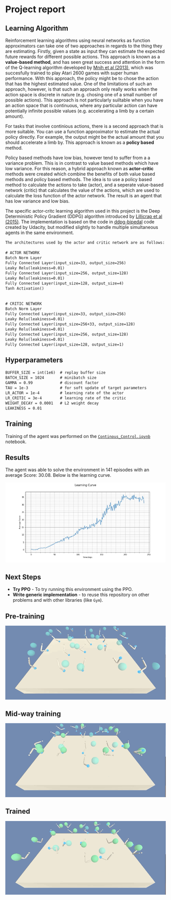 # Project report

## Learning Algorithm

Reinforcement learning algorithms using neural networks as function approximators can take one of two approaches in regards to the thing they are estimating. Firstly, given a state as input they can estimate the expected future rewards for different possible actions. This approach is known as a **value-based method**, and has seen great success and attention in the form of the Q-learning algorithm developed by [Mnih et al (2013)](https://arxiv.org/pdf/1312.5602v1.pdf), which was succesfully trained to play Atari 2600 games with super human performance. With this approach, the policy might be to chose the action that has the highest estimated value. One of the limitations of such an approach, however, is that such an approach only really works when the action space is discrete in nature (e.g. chosing one of a small number of possible actions). This approach is not particularly suiltable when you have an action space that is continuous, where any particular action can have potentially infinite possible values (e.g. accelerating a limb by a certain amount).

For tasks that involve continious actions, there is a second approach that is more suitable. You can use a function approximator to estimate the actual policy directly. For example, the output might be the actual amount that you should accelerate a limb by. This approach is known as a **policy based** method.

Policy based methods have low bias, however tend to suffer from a a variance problem. This is in contrast to value based methods which have low variance. For this reason, a hybrid approach known as **actor-critic** methods were created which combine the benefits of both value based methods and policy based methods. The idea is to use a policy based method to calculate the actions to take (actor), and a seperate value-based network (critic) that calculates the value of the actions, which are used to calculate the loss function of the actor network. The result is an agent that has low variance and low bias.

The specific actor-critc learning algorithm used in this project is the Deep Deterministic Policy Gradient (DDPG) algorithm introduced by [Lillicrap et al (2015)](https://arxiv.org/abs/1509.02971). The implementation is based on the code in [ddpg-bipedal](https://github.com/udacity/deep-reinforcement-learning/tree/master/ddpg-bipedal) code created by Udacity, but modified slightly to handle multiple simultaneous agents in the same environment.


```
The architectures used by the actor and critic network are as follows:

# ACTOR NETWORK
Batch Norm Layer
Fully Connected Layer(input_size=33, output_size=256)
Leaky Relu(leakiness=0.01)
Fully Connected Layer(input_size=256, output_size=128)
Leaky Relu(leakiness=0.01)
Fully Connected Layer(input_size=128, output_size=4)
Tanh Activation()


# CRITIC NETWORK
Batch Norm Layer
Fully Connected Layer(input_size=33, output_size=256)
Leaky Relu(leakiness=0.01)
Fully Connected Layer(input_size=256+33, output_size=128)
Leaky Relu(leakiness=0.01)
Fully Connected Layer(input_size=256, output_size=128)
Leaky Relu(leakiness=0.01)
Fully Connected Layer(input_size=128, output_size=1)
```
## Hyperparameters

```
BUFFER_SIZE = int(1e6)  # replay buffer size
BATCH_SIZE = 1024       # minibatch size
GAMMA = 0.99            # discount factor
TAU = 1e-3              # for soft update of target parameters
LR_ACTOR = 1e-4         # learning rate of the actor
LR_CRITIC = 3e-4        # learning rate of the critic
WEIGHT_DECAY = 0.0001   # L2 weight decay
LEAKINESS = 0.01
```
## Training

Training of the agent was performed on the [`Continous_Control.ipynb`](Continous_Control.ipynb) notebook.

## Results

The agent was able to solve the environment in 141 episodes with an average Score: 30.08. Below is the learning curve.

![image of learning curve](images/learning_curves.jpg)

## Next Steps

- **Try PPO** - To try running this environment using the PPO.
- **Write generic implementation** - to reuse this repository on other problems and with other libraries (like `Gym`).

## Pre-training

![](images/training.gif)

## Mid-way training

![](images/mid_way.gif)

## Trained

![](images/trained.gif)
